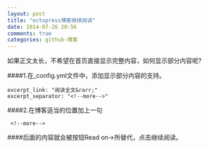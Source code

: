 ```yaml
---
layout: post
title: "octopress博客继续阅读"
date: 2014-07-26 20:56
comments: true
categories: github-博客
---
```




如果正文太长，不希望在首页直接显示完整内容，如何显示部分内容呢?

<!--more-->

####1.在_config.yml文件中，添加显示部分内容的支持。

    excerpt_link: "阅读全文&rarr;"  
    excerpt_separator: "<!--more-->"

####2.在博客适当的位置加上一句
     
     <!--more-->

####后面的内容就会被按钮Read on→所替代，点击继续阅读。